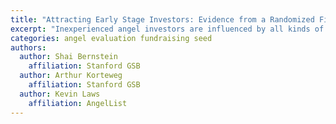 ```yaml
---
title: "Attracting Early Stage Investors: Evidence from a Randomized Field Experiment"
excerpt: "Inexperienced angel investors are influenced by all kinds of information about a startup, but more experienced investors only care about the founding team."
categories: angel evaluation fundraising seed
authors: 
  author: Shai Bernstein
    affiliation: Stanford GSB
  author: Arthur Korteweg
    affiliation: Stanford GSB
  author: Kevin Laws
    affiliation: AngelList
---
```

